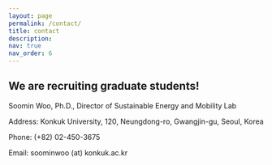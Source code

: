 ```yaml
---
layout: page
permalink: /contact/
title: contact
description: 
nav: true
nav_order: 6
---
```

## We are recruiting graduate students!

Soomin Woo, Ph.D., Director of Sustainable Energy and Mobility Lab

Address: Konkuk University, 120, Neungdong-ro, Gwangjin-gu, Seoul, Korea 

Phone: (+82) 02-450-3675

Email: soominwoo (at) konkuk.ac.kr
 
